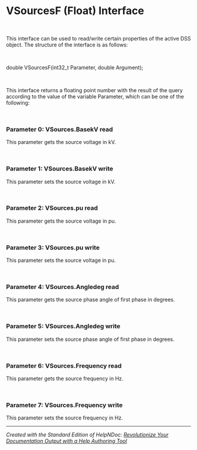 # VSourcesF (Float) Interface

&nbsp;

This interface can be used to read/write certain properties of the active DSS object. The structure of the interface is as follows:

&nbsp;

double VSourcesF(int32\_t Parameter, double Argument);

&nbsp;

This interface returns a floating point number with the result of the query according to the value of the variable Parameter, which can be one of the following:

&nbsp;

### Parameter 0: VSources.BasekV read

This parameter gets the source voltage in kV.

&nbsp;

### Parameter 1: VSources.BasekV write

This parameter sets the source voltage in kV.

&nbsp;

### Parameter 2: VSources.pu read

This parameter gets the source voltage in pu.

&nbsp;

### Parameter 3: VSources.pu write

This parameter sets the source voltage in pu.

&nbsp;

### Parameter 4: VSources.Angledeg read

This parameter gets the source phase angle of first phase in degrees.

&nbsp;

### Parameter 5: VSources.Angledeg write

This parameter sets the source phase angle of first phase in degrees.

&nbsp;

### Parameter 6: VSources.Frequency read

This parameter gets the source frequency in Hz.

&nbsp;

### Parameter 7: VSources.Frequency write

This parameter sets the source frequency in Hz.


***
_Created with the Standard Edition of HelpNDoc: [Revolutionize Your Documentation Output with a Help Authoring Tool](<https://www.helpauthoringsoftware.com>)_
